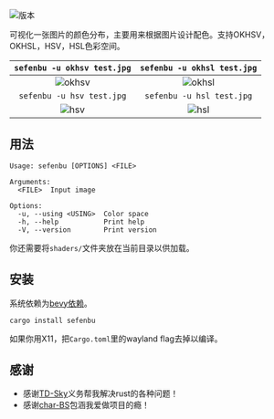 ![版本](https://img.shields.io/crates/v/sefenbu)

可视化一张图片的颜色分布，主要用来根据图片设计配色。支持OKHSV，OKHSL，HSV，HSL色彩空间。

|                                `sefenbu -u okhsv test.jpg`                                |                                `sefenbu -u okhsl test.jpg`                                |
| :---------------------------------------------------------------------------------------: | :---------------------------------------------------------------------------------------: |
| ![okhsv](https://github.com/user-attachments/assets/b480a782-d129-4d35-9ee6-2712e9b2cf8d) | ![okhsl](https://github.com/user-attachments/assets/3ee76175-b631-4162-bc9f-8121644ade14) |
|                                 `sefenbu -u hsv test.jpg`                                 |                                 `sefenbu -u hsl test.jpg`                                 |
|  ![hsv](https://github.com/user-attachments/assets/f30a24dd-dcbc-4c94-b64f-df51226bf179)  |  ![hsl](https://github.com/user-attachments/assets/6d682129-6cf7-488d-9923-e31ead506800)  |

## 用法

```
Usage: sefenbu [OPTIONS] <FILE>

Arguments:
  <FILE>  Input image

Options:
  -u, --using <USING>  Color space
  -h, --help           Print help
  -V, --version        Print version
```

你还需要将`shaders/`文件夹放在当前目录以供加载。

## 安装

系统依赖为[bevy依赖](https://bevyengine.org/learn/quick-start/getting-started/setup/#installing-os-dependencies)。

```shell
cargo install sefenbu
```

如果你用X11，把`Cargo.toml`里的wayland flag去掉以编译。

## 感谢

- 感谢[TD-Sky](https://github.com/TD-Sky)义务帮我解决rust的各种问题！
- 感谢[char-BS](https://github.com/char-BS)包涵我爱做项目的瘾！
